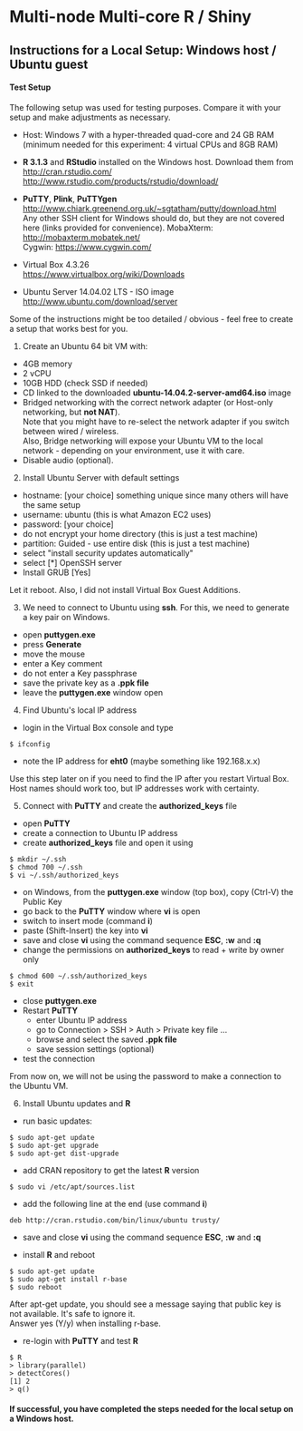 # Multi-node Multi-core R / Shiny

## Instructions for a Local Setup: Windows host / Ubuntu guest

#### Test Setup

The following setup was used for testing purposes. Compare it with your setup and make
adjustments as necessary.

- Host: Windows 7 with a hyper-threaded quad-core and 24 GB RAM 
(minimum needed for this experiment: 4 virtual CPUs and 8GB RAM)

- **R 3.1.3** and **RStudio** installed on the Windows host. Download them from  
http://cran.rstudio.com/  
http://www.rstudio.com/products/rstudio/download/

- **PuTTY**, **Plink**, **PuTTYgen**  
http://www.chiark.greenend.org.uk/~sgtatham/putty/download.html  
Any other SSH client for Windows should do, but they are not covered here (links provided for convenience).
MobaXterm: http://mobaxterm.mobatek.net/  
Cygwin: https://www.cygwin.com/

- Virtual Box 4.3.26  
https://www.virtualbox.org/wiki/Downloads

- Ubuntu Server 14.04.02 LTS - ISO image  
http://www.ubuntu.com/download/server


Some of the instructions might be too detailed / obvious - feel free to create a setup that works best for you.

1) Create an Ubuntu 64 bit VM with:

- 4GB memory
- 2 vCPU
- 10GB HDD (check SSD if needed)
- CD linked to the downloaded **ubuntu-14.04.2-server-amd64.iso** image
- Bridged networking with the correct network adapter (or Host-only networking, but **not NAT**).  
Note that you might have to re-select the network adapter if you switch between wired / wireless.  
Also, Bridge networking will expose your Ubuntu VM to the local network - depending on your
environment, use it with care.
- Disable audio (optional). 

2) Install Ubuntu Server with default settings

- hostname: [your choice] something unique since many others will have the same setup
- username: ubuntu (this is what Amazon EC2 uses)
- password: [your choice]
- do not encrypt your home directory (this is just a test machine)
- partition: Guided - use entire disk (this is just a test machine)
- select "install security updates automatically"
- select [*] OpenSSH server
- Install GRUB [Yes]

Let it reboot. Also, I did not install Virtual Box Guest Additions.


3) We need to connect to Ubuntu using **ssh**. For this, we need to generate a key pair on Windows.

- open **puttygen.exe**
- press **Generate**
- move the mouse
- enter a Key comment
- do not enter a Key passphrase
- save the private key as a **.ppk file**
- leave the **puttygen.exe** window open


4) Find Ubuntu's local IP address

- login in the Virtual Box console and type
```
$ ifconfig
```
- note the IP address for **eht0** (maybe something like 192.168.x.x)

Use this step later on if you need to find the IP after you restart Virtual Box.  
Host names should work too, but IP addresses work with certainty.


5) Connect with **PuTTY** and create the **authorized_keys** file

- open **PuTTY**
- create a connection to Ubuntu IP address
- create **authorized_keys** file and open it using
```
$ mkdir ~/.ssh
$ chmod 700 ~/.ssh
$ vi ~/.ssh/authorized_keys
```
- on Windows, from the **puttygen.exe** window (top box), copy (Ctrl-V) the Public Key
- go back to the **PuTTY** window where **vi** is open
- switch to insert mode (command **i**)
- paste (Shift-Insert) the key into **vi**
- save and close **vi** using the command sequence **ESC**, **:w** and **:q**
- change the permissions on **authorized_keys** to read + write by owner only
```
$ chmod 600 ~/.ssh/authorized_keys
$ exit
```
- close **puttygen.exe**
- Restart **PuTTY**
  * enter Ubuntu IP address
  * go to Connection > SSH > Auth > Private key file ... 
  * browse and select the saved **.ppk file** 
  * save session settings (optional)
- test the connection

From now on, we will not be using the password to make a connection to the Ubuntu VM.


6) Install Ubuntu updates and **R**

- run basic updates:
```
$ sudo apt-get update
$ sudo apt-get upgrade
$ sudo apt-get dist-upgrade
```

- add CRAN repository to get the latest **R** version
```
$ sudo vi /etc/apt/sources.list
```

- add the following line at the end (use command **i**)
```
deb http://cran.rstudio.com/bin/linux/ubuntu trusty/
```

- save and close **vi** using the command sequence **ESC**, **:w** and **:q**

- install **R** and reboot
```
$ sudo apt-get update
$ sudo apt-get install r-base
$ sudo reboot
```
After apt-get update, you should see a message saying that public key 
is not available. It's safe to ignore it.   
Answer yes (Y/y) when installing r-base.

- re-login with **PuTTY** and test **R** 
```
$ R
> library(parallel)
> detectCores()
[1] 2
> q()
```

#### If successful, you have completed the steps needed for the local setup on a Windows host.
